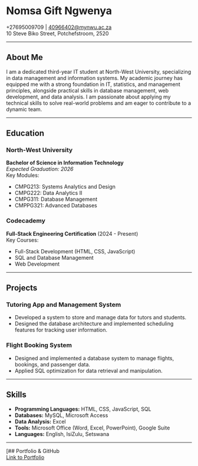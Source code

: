 # Nomsa Gift Ngwenya  
+27695009709 | 40966402@mynwu.ac.za  
10 Steve Biko Street, Potchefstroom, 2520  

---

## About Me  
I am a dedicated third-year IT student at North-West University, specializing in data management and information systems. My academic journey has equipped me with a strong foundation in IT, statistics, and management principles, alongside practical skills in database management, web development, and data analysis. I am passionate about applying my technical skills to solve real-world problems and am eager to contribute to a dynamic team.

---

## Education  

### North-West University  
**Bachelor of Science in Information Technology**  
*Expected Graduation: 2026*  
Key Modules:  
- CMPG213: Systems Analytics and Design  
- CMPG222: Data Analytics II  
- CMPG311: Database Management  
- CMPPG321: Advanced Databases  

### Codecademy  
**Full-Stack Engineering Certification** (2024 - Present)  
Key Courses:  
- Full-Stack Development (HTML, CSS, JavaScript)  
- SQL and Database Management  
- Web Development  

---

## Projects  

### Tutoring App and Management System  
- Developed a system to store and manage data for tutors and students.  
- Designed the database architecture and implemented scheduling features for tracking user information.  

### Flight Booking System  
- Designed and implemented a database system to manage flights, bookings, and passenger data.  
- Applied SQL optimization for data retrieval and manipulation.  

---

## Skills  
- **Programming Languages:** HTML, CSS, JavaScript, SQL  
- **Databases:** MySQL, Microsoft Access  
- **Data Analysis:** Excel  
- **Tools:** Microsoft Office (Word, Excel, PowerPoint), Google Suite  
- **Languages:** English, IsiZulu, Setswana  

---

[## Portfolio & GitHub  
[Link to Portfolio](https://github.com/CyberKidLeko)
